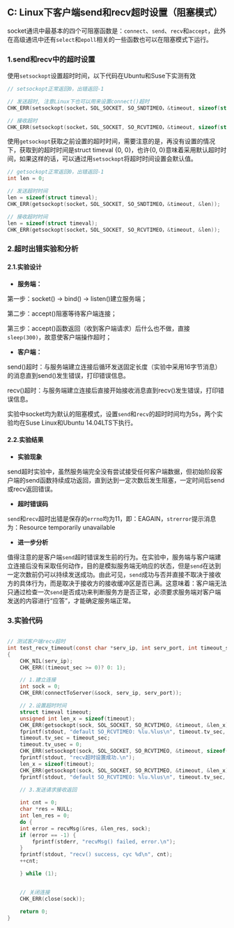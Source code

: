 ## C: Linux下客户端send和recv超时设置（阻塞模式）

socket通讯中最基本的四个可阻塞函数是：`connect`、`send`、`recv`和`accept`，此外在高级通讯中还有`select`和`epoll`相关的一些函数也可以在阻塞模式下运行。

### 1.send和recv中的超时设置

使用`setsockopt`设置超时时间，以下代码在Ubuntu和Suse下实测有效

```c
// setsockopt正常返回0，出错返回-1

// 发送超时, 注意Linux下也可以用来设置connect()超时
CHK_ERR(setsockopt(socket，SOL_SOCKET, SO_SNDTIMEO，&timeout, sizeof(struct timeval)));

// 接收超时
CHK_ERR(setsockopt(socket，SOL_SOCKET, SO_RCVTIMEO，&timeout, sizeof(struct timeval)));
```

使用`getsockopt`获取之前设置的超时时间，需要注意的是，再没有设置的情况下，获取到的超时时间是struct timeval {0, 0}，也许{0, 0}意味着采用默认超时时间，如果这样的话，可以通过用`setsockopt`将超时时间设置会默认值。

```c
// getsockopt正常返回0，出错返回-1
int len = 0;

// 发送超时时间
len = sizeof(struct timeval);
CHK_ERR(getsockopt(socket，SOL_SOCKET, SO_SNDTIMEO，&timeout, &len));

// 接收超时时间
len = sizeof(struct timeval);
CHK_ERR(getsockopt(socket，SOL_SOCKET, SO_RCVTIMEO，&timeout, &len));

```

### 2.超时出错实验和分析

#### 2.1.实验设计

* **服务端：**

第一步：socket() -> bind() -> listen()建立服务端；

第二步：accept()阻塞等待客户端连接；

第三步：accept()函数返回（收到客户端请求）后什么也不做，直接`sleep(300)`，故意使客户端操作超时；

* **客户端：**

send()超时：与服务端建立连接后循环发送固定长度（实验中采用16字节消息）的消息直到send()发生错误，打印错误信息。

recv()超时：与服务端建立连接后直接开始接收消息直到recv()发生错误，打印错误信息。

实验中socket均为默认的阻塞模式，设置`send`和`recv`的超时时间均为5s，两个实验均在Suse Linux和Ubuntu 14.04LTS下执行。

#### 2.2.实验结果

* **实验现象**

send超时实验中，虽然服务端完全没有尝试接受任何客户端数据，但初始阶段客户端的send函数持续成功返回，直到达到一定次数后发生阻塞，一定时间后send或recv返回错误。

* **超时错误码**

`send`和`recv`超时出错是保存的`errno`均为11，即：EAGAIN，`strerror`提示消息为：Resource temporarily unavailable

* **进一步分析**

值得注意的是客户端`send`超时错误发生前的行为。在实验中，服务端与客户端建立连接后没有采取任何动作，目的是模拟服务端无响应的状态，但是`send`在达到一定次数前仍可以持续发送成功。由此可见，`send`成功与否并直接不取决于接收方的具体行为，而是取决于接收方的接收缓冲区是否已满。这意味着：客户端无法只通过检查一次`send`是否成功来判断服务方是否正常，必须要求服务端对客户端发送的内容进行“应答”，才能确定服务端正常。

### 3.实验代码

```c

```

```c
// 测试客户端recv超时
int test_recv_timeout(const char *serv_ip, int serv_port, int timeout_sec)
{
    CHK_NIL(serv_ip);
    CHK_ERR((timeout_sec >= 0)? 0: 1);

    // 1.建立连接
    int sock = 0;
    CHK_ERR(connectToServer(&sock, serv_ip, serv_port));

    // 2.设置超时时间
    struct timeval timeout;
    unsigned int len_x = sizeof(timeout);
    CHK_ERR(getsockopt(sock, SOL_SOCKET, SO_RCVTIMEO, &timeout, &len_x));
    fprintf(stdout, "default SO_RCVTIMEO: %lu.%lus\n", timeout.tv_sec, timeout.tv_usec * 1000000);
    timeout.tv_sec = timeout_sec;
    timeout.tv_usec = 0;
    CHK_ERR(setsockopt(sock, SOL_SOCKET, SO_RCVTIMEO, &timeout, sizeof(struct timeval)));
    fprintf(stdout, "recv超时设置成功.\n");
    len_x = sizeof(timeout);
    CHK_ERR(getsockopt(sock, SOL_SOCKET, SO_RCVTIMEO, &timeout, &len_x));
    fprintf(stdout, "default SO_RCVTIMEO: %lu.%lus\n", timeout.tv_sec, timeout.tv_usec * 1000000);

    // 3.发送请求接收返回
    
    int cnt = 0;
    char *res = NULL;
    int len_res = 0;
    do {
    int error = recvMsg(&res, &len_res, sock);
    if (error == -1) {
        fprintf(stderr, "recvMsg() failed, error.\n");
    }
    fprintf(stdout, "recv() success, cyc %d\n", cnt);
    ++cnt;

    } while (1);


    // 关闭连接
    CHK_ERR(close(sock));

    return 0;
}
```

